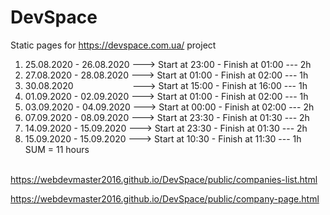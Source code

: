 # DevSpace
Static pages for https://devspace.com.ua/ project

1. 25.08.2020 - 26.08.2020 ---> Start at 23:00 - Finish at 01:00 --- 2h<br/>
2. 27.08.2020 - 28.08.2020 ---> Start at 01:00 - Finish at 02:00 --- 1h<br/>
3. 30.08.2020&nbsp;&nbsp;&nbsp;&nbsp;&nbsp;&nbsp;&nbsp;&nbsp;&nbsp;&nbsp;&nbsp;&nbsp;&nbsp;&nbsp;&nbsp;&nbsp;&nbsp;&nbsp;&nbsp;&nbsp;&nbsp;&nbsp;&nbsp;&nbsp;---> Start at 15:00 - Finish at 16:00 --- 1h<br/>
4. 01.09.2020 - 02.09.2020 ---> Start at 01:00 - Finish at 02:00 --- 1h<br/>
5. 03.09.2020 - 04.09.2020 ---> Start at 00:00 - Finish at 02:00 --- 2h<br/>
6. 07.09.2020 - 08.09.2020 ---> Start at 23:30 - Finish at 01:30 --- 2h<br/>
7. 14.09.2020 - 15.09.2020 ---> Start at 23:30 - Finish at 01:30 --- 2h<br/>
8. 15.09.2020 - 15.09.2020 ---> Start at 10:30 - Finish at 11:30 --- 1h<br/>
SUM = 11 hours<br/><br/>

https://webdevmaster2016.github.io/DevSpace/public/companies-list.html

https://webdevmaster2016.github.io/DevSpace/public/company-page.html
